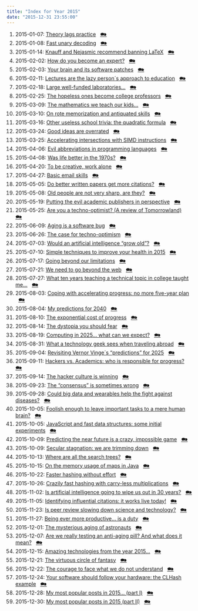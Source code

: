 ```yaml
---
title: "Index for Year 2015"
date: "2015-12-31 23:55:00"
---
```


1. 2015-01-07: [Theory lags practice](/lemire/blog/2015/01-07-theory-lags-practice) &nbsp; [&#x1F5EA;](/lemire/blog/2015/01-07-comment-theory-lags-practice)
2. 2015-01-08: [Fast unary decoding](/lemire/blog/2015/01-08-fast-unary-decoding) &nbsp; [&#x1F5EA;](/lemire/blog/2015/01-08-comment-fast-unary-decoding)
3. 2015-01-14: [Knauff and Nejasmic recommend banning LaTeX](/lemire/blog/2015/01-14-knauff-and-nejasmic-recommend-banning-latex) &nbsp; [&#x1F5EA;](/lemire/blog/2015/01-14-comment-knauff-and-nejasmic-recommend-banning-latex)
4. 2015-02-02: [How do you become an expert?](/lemire/blog/2015/02-02-how-do-you-become-an-expert) &nbsp; [&#x1F5EA;](/lemire/blog/2015/02-02-comment-how-do-you-become-an-expert)
5. 2015-02-03: [Your brain and its software patches](/lemire/blog/2015/02-03-your-brain-and-its-software-patches) &nbsp; [&#x1F5EA;](/lemire/blog/2015/02-03-comment-your-brain-and-its-software-patches)
6. 2015-02-11: [Lectures are the lazy person´s approach to education](/lemire/blog/2015/02-11-lectures-are-the-lazy-persons-approach-to-education) &nbsp; [&#x1F5EA;](/lemire/blog/2015/02-11-comment-lectures-are-the-lazy-persons-approach-to-education)
7. 2015-02-18: [Large well-funded laboratories&#8230;](/lemire/blog/2015/02-18-large-well-funded-laboratories) &nbsp; [&#x1F5EA;](/lemire/blog/2015/02-18-comment-large-well-funded-laboratories)
8. 2015-02-25: [The hopeless ones become college professors](/lemire/blog/2015/02-25-hopeless-ones) &nbsp; [&#x1F5EA;](/lemire/blog/2015/02-25-comment-hopeless-ones)
9. 2015-03-09: [The mathematics we teach our kids&#8230;](/lemire/blog/2015/03-09-the-mathematics-we-teach-our-kids) &nbsp; [&#x1F5EA;](/lemire/blog/2015/03-09-comment-the-mathematics-we-teach-our-kids)
10. 2015-03-10: [On rote memorization and antiquated skills](/lemire/blog/2015/03-10-on-rote-memorization-and-antiquated-skills) &nbsp; [&#x1F5EA;](/lemire/blog/2015/03-10-comment-on-rote-memorization-and-antiquated-skills)
11. 2015-03-16: [Other useless school trivia: the quadratic formula](/lemire/blog/2015/03-16-other-useless-school-trivia-the-quadratic-formula) &nbsp; [&#x1F5EA;](/lemire/blog/2015/03-16-comment-other-useless-school-trivia-the-quadratic-formula)
12. 2015-03-24: [Good ideas are overrated](/lemire/blog/2015/03-24-good-ideas-are-overrated) &nbsp; [&#x1F5EA;](/lemire/blog/2015/03-24-comment-good-ideas-are-overrated)
13. 2015-03-25: [Accelerating intersections with SIMD instructions](/lemire/blog/2015/03-25-accelerating-intersections-with-simd-instructions) &nbsp; [&#x1F5EA;](/lemire/blog/2015/03-25-comment-accelerating-intersections-with-simd-instructions)
14. 2015-04-06: [Evil abbreviations in programming languages](/lemire/blog/2015/04-06-evil-abbreviations-in-programming-languages) &nbsp; [&#x1F5EA;](/lemire/blog/2015/04-06-comment-evil-abbreviations-in-programming-languages)
15. 2015-04-08: [Was life better in the 1970s?](/lemire/blog/2015/04-08-was-life-better-in-the-1970s) &nbsp; [&#x1F5EA;](/lemire/blog/2015/04-08-comment-was-life-better-in-the-1970s)
16. 2015-04-20: [To be creative, work alone](/lemire/blog/2015/04-20-to-be-creative-work-lone) &nbsp; [&#x1F5EA;](/lemire/blog/2015/04-20-comment-to-be-creative-work-lone)
17. 2015-04-27: [Basic email skills](/lemire/blog/2015/04-27-basic-email-skills) &nbsp; [&#x1F5EA;](/lemire/blog/2015/04-27-comment-basic-email-skills)
18. 2015-05-05: [Do better written papers get more citations?](/lemire/blog/2015/05-05-do-better-written-papers-get-more-citations) &nbsp; [&#x1F5EA;](/lemire/blog/2015/05-05-comment-do-better-written-papers-get-more-citations)
19. 2015-05-08: [Old people are not very sharp, are they?](/lemire/blog/2015/05-08-old-people-are-not-very-sharp-are-they) &nbsp; [&#x1F5EA;](/lemire/blog/2015/05-08-comment-old-people-are-not-very-sharp-are-they)
20. 2015-05-19: [Putting the evil academic publishers in perspective](/lemire/blog/2015/05-19-putting-the-evil-academic-publishers-in-perspective) &nbsp; [&#x1F5EA;](/lemire/blog/2015/05-19-comment-putting-the-evil-academic-publishers-in-perspective)
21. 2015-05-25: [Are you a techno-optimist? (A review of Tomorrowland)](/lemire/blog/2015/05-25-are-you-a-techno-optimist-a-review-of-tomorrowland) &nbsp; [&#x1F5EA;](/lemire/blog/2015/05-25-comment-are-you-a-techno-optimist-a-review-of-tomorrowland)
22. 2015-06-09: [Aging is a software bug](/lemire/blog/2015/06-09-aging-software-bug) &nbsp; [&#x1F5EA;](/lemire/blog/2015/06-09-comment-aging-software-bug)
23. 2015-06-26: [The case for techno-optimism](/lemire/blog/2015/06-26-the-case-for-techno-optimism) &nbsp; [&#x1F5EA;](/lemire/blog/2015/06-26-comment-the-case-for-techno-optimism)
24. 2015-07-03: [Would an artificial intelligence &#8220;grow old&#8221;?](/lemire/blog/2015/07-03-would-an-artificial-intelligence-grow-old) &nbsp; [&#x1F5EA;](/lemire/blog/2015/07-03-comment-would-an-artificial-intelligence-grow-old)
25. 2015-07-10: [Simple techniques to improve your health in 2015](/lemire/blog/2015/07-10-simple-techniques-to-improve-your-health-in-2015) &nbsp; [&#x1F5EA;](/lemire/blog/2015/07-10-comment-simple-techniques-to-improve-your-health-in-2015)
26. 2015-07-17: [Going beyond our limitations](/lemire/blog/2015/07-17-going-beyond-our-limitations) &nbsp; [&#x1F5EA;](/lemire/blog/2015/07-17-comment-going-beyond-our-limitations)
27. 2015-07-21: [We need to go beyond the web](/lemire/blog/2015/07-21-we-need-to-go-beyond-the-web) &nbsp; [&#x1F5EA;](/lemire/blog/2015/07-21-comment-we-need-to-go-beyond-the-web)
28. 2015-07-27: [What ten years teaching a technical topic in college taught me&#8230;](/lemire/blog/2015/07-27-what-ten-years-teaching-a-technical-topic-in-college-taught-me) &nbsp; [&#x1F5EA;](/lemire/blog/2015/07-27-comment-what-ten-years-teaching-a-technical-topic-in-college-taught-me)
29. 2015-08-03: [Coping with accelerating progress: no more five-year plan](/lemire/blog/2015/08-03-coping-with-accelerating-progress-no-more-five-year-plan) &nbsp; [&#x1F5EA;](/lemire/blog/2015/08-03-comment-coping-with-accelerating-progress-no-more-five-year-plan)
30. 2015-08-04: [My predictions for 2040](/lemire/blog/2015/08-04-my-predictions-for-2040) &nbsp; [&#x1F5EA;](/lemire/blog/2015/08-04-comment-my-predictions-for-2040)
31. 2015-08-10: [The exponential cost of progress](/lemire/blog/2015/08-10-the-exponential-cost-of-progress) &nbsp; [&#x1F5EA;](/lemire/blog/2015/08-10-comment-the-exponential-cost-of-progress)
32. 2015-08-14: [The dystopia you should fear](/lemire/blog/2015/08-14-the-dystopia-you-should-fear) &nbsp; [&#x1F5EA;](/lemire/blog/2015/08-14-comment-the-dystopia-you-should-fear)
33. 2015-08-19: [Computing in 2025&#8230; what can we expect?](/lemire/blog/2015/08-19-computing-in-2025-what-can-we-expect) &nbsp; [&#x1F5EA;](/lemire/blog/2015/08-19-comment-computing-in-2025-what-can-we-expect)
34. 2015-08-31: [What a technology geek sees when traveling abroad](/lemire/blog/2015/08-31-what-a-technology-geek-sees-when-traveling-abroad) &nbsp; [&#x1F5EA;](/lemire/blog/2015/08-31-comment-what-a-technology-geek-sees-when-traveling-abroad)
35. 2015-09-04: [Revisiting Vernor Vinge´s &#8220;predictions&#8221; for 2025](/lemire/blog/2015/09-04-revisiting-vernor-vinges-predictions-for-2025) &nbsp; [&#x1F5EA;](/lemire/blog/2015/09-04-comment-revisiting-vernor-vinges-predictions-for-2025)
36. 2015-09-11: [Hackers vs. Academics: who is responsible for progress?](/lemire/blog/2015/09-11-hackers-vs-academics-who-is-responsible-for-progress) &nbsp; [&#x1F5EA;](/lemire/blog/2015/09-11-comment-hackers-vs-academics-who-is-responsible-for-progress)
37. 2015-09-14: [The hacker culture is winning](/lemire/blog/2015/09-14-the-hacker-culture-is-winning) &nbsp; [&#x1F5EA;](/lemire/blog/2015/09-14-comment-the-hacker-culture-is-winning)
38. 2015-09-23: [The &#8220;consensus&#8221; is sometimes wrong](/lemire/blog/2015/09-23-the-consensus-is-sometimes-wrong) &nbsp; [&#x1F5EA;](/lemire/blog/2015/09-23-comment-the-consensus-is-sometimes-wrong)
39. 2015-09-28: [Could big data and wearables help the fight against diseases?](/lemire/blog/2015/09-28-could-big-data-and-wearables-help-the-fight-against-diseases) &nbsp; [&#x1F5EA;](/lemire/blog/2015/09-28-comment-could-big-data-and-wearables-help-the-fight-against-diseases)
40. 2015-10-05: [Foolish enough to leave important tasks to a mere human brain?](/lemire/blog/2015/10-05-foolish-enough-to-leave-important-tasks-to-a-mere-human-brain) &nbsp; [&#x1F5EA;](/lemire/blog/2015/10-05-comment-foolish-enough-to-leave-important-tasks-to-a-mere-human-brain)
41. 2015-10-05: [JavaScript and fast data structures: some initial experiments](/lemire/blog/2015/10-05-javascript-and-fast-data-structures-some-initial-experiments) &nbsp; [&#x1F5EA;](/lemire/blog/2015/10-05-comment-javascript-and-fast-data-structures-some-initial-experiments)
42. 2015-10-09: [Predicting the near future is a crazy, impossible game](/lemire/blog/2015/10-09-predicting-the-near-future-is-a-crazy-impossible-game) &nbsp; [&#x1F5EA;](/lemire/blog/2015/10-09-comment-predicting-the-near-future-is-a-crazy-impossible-game)
43. 2015-10-09: [Secular stagnation: we are trimming down](/lemire/blog/2015/10-09-secular-stagnation-we-are-trimming-down) &nbsp; [&#x1F5EA;](/lemire/blog/2015/10-09-comment-secular-stagnation-we-are-trimming-down)
44. 2015-10-13: [Where are all the search trees?](/lemire/blog/2015/10-13-where-are-all-the-search-trees) &nbsp; [&#x1F5EA;](/lemire/blog/2015/10-13-comment-where-are-all-the-search-trees)
45. 2015-10-15: [On the memory usage of maps in Java](/lemire/blog/2015/10-15-on-the-memory-usage-of-maps-in-java) &nbsp; [&#x1F5EA;](/lemire/blog/2015/10-15-comment-on-the-memory-usage-of-maps-in-java)
46. 2015-10-22: [Faster hashing without effort](/lemire/blog/2015/10-22-faster-hashing-without-effort) &nbsp; [&#x1F5EA;](/lemire/blog/2015/10-22-comment-faster-hashing-without-effort)
47. 2015-10-26: [Crazily fast hashing with carry-less multiplications](/lemire/blog/2015/10-26-crazily-fast-hashing-with-carry-less-multiplications) &nbsp; [&#x1F5EA;](/lemire/blog/2015/10-26-comment-crazily-fast-hashing-with-carry-less-multiplications)
48. 2015-11-02: [Is artificial intelligence going to wipe us out in 30 years?](/lemire/blog/2015/11-02-is-artificial-intelligence-going-to-wipe-us-out-in-30-years) &nbsp; [&#x1F5EA;](/lemire/blog/2015/11-02-comment-is-artificial-intelligence-going-to-wipe-us-out-in-30-years)
49. 2015-11-05: [Identifying influential citations: it works live today!](/lemire/blog/2015/11-05-identifying-influential-citations-it-works-live-today) &nbsp; [&#x1F5EA;](/lemire/blog/2015/11-05-comment-identifying-influential-citations-it-works-live-today)
50. 2015-11-23: [Is peer review slowing down science and technology?](/lemire/blog/2015/11-23-is-peer-review-slowing-down-science-and-technology) &nbsp; [&#x1F5EA;](/lemire/blog/2015/11-23-comment-is-peer-review-slowing-down-science-and-technology)
51. 2015-11-27: [Being ever more productive&#8230; is a duty](/lemire/blog/2015/11-27-being-ever-more-productive-is-a-duty) &nbsp; [&#x1F5EA;](/lemire/blog/2015/11-27-comment-being-ever-more-productive-is-a-duty)
52. 2015-12-01: [The mysterious aging of astronauts](/lemire/blog/2015/12-01-the-mysterious-aging-of-astronauts) &nbsp; [&#x1F5EA;](/lemire/blog/2015/12-01-comment-the-mysterious-aging-of-astronauts)
53. 2015-12-07: [Are we really testing an anti-aging pill? And what does it mean?](/lemire/blog/2015/12-07-are-we-really-testing-an-anti-aging-pill-and-what-does-it-mean) &nbsp; [&#x1F5EA;](/lemire/blog/2015/12-07-comment-are-we-really-testing-an-anti-aging-pill-and-what-does-it-mean)
54. 2015-12-15: [Amazing technologies from the year 2015&#8230;](/lemire/blog/2015/12-15-amazing-technologies-from-the-year-2015) &nbsp; [&#x1F5EA;](/lemire/blog/2015/12-15-comment-amazing-technologies-from-the-year-2015)
55. 2015-12-21: [The virtuous circle of fantasy](/lemire/blog/2015/12-21-the-virtuous-circle-of-fantasy) &nbsp; [&#x1F5EA;](/lemire/blog/2015/12-21-comment-the-virtuous-circle-of-fantasy)
56. 2015-12-22: [The courage to face what we do not understand](/lemire/blog/2015/12-22-the-courage-to-face-what-we-do-not-understand) &nbsp; [&#x1F5EA;](/lemire/blog/2015/12-22-comment-the-courage-to-face-what-we-do-not-understand)
57. 2015-12-24: [Your software should follow your hardware: the CLHash example](/lemire/blog/2015/12-24-your-software-should-follow-your-hardware-the-clhash-example) &nbsp; [&#x1F5EA;](/lemire/blog/2015/12-24-comment-your-software-should-follow-your-hardware-the-clhash-example)
58. 2015-12-28: [My most popular posts in 2015&#8230; (part I)](/lemire/blog/2015/12-28-my-most-popular-posts-in-2015-part-i) &nbsp; [&#x1F5EA;](/lemire/blog/2015/12-28-comment-my-most-popular-posts-in-2015-part-i)
59. 2015-12-30: [My most popular posts in 2015 (part II)](/lemire/blog/2015/12-30-my-most-popular-posts-in-2015-part-ii) &nbsp; [&#x1F5EA;](/lemire/blog/2015/12-30-comment-my-most-popular-posts-in-2015-part-ii)



